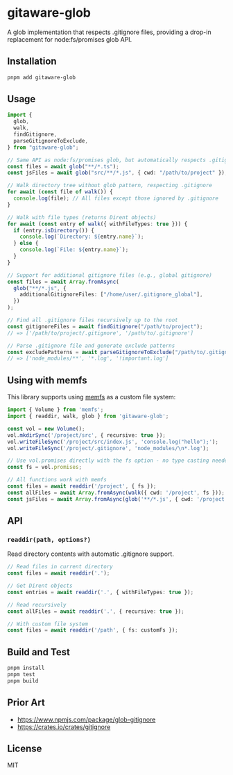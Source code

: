 # gitaware-glob

A glob implementation that respects .gitignore files, providing a drop-in replacement for node:fs/promises glob API.

## Installation

```bash
pnpm add gitaware-glob
```

## Usage

```typescript
import {
  glob,
  walk,
  findGitignore,
  parseGitignoreToExclude,
} from "gitaware-glob";

// Same API as node:fs/promises glob, but automatically respects .gitignore
const files = await glob("**/*.ts");
const jsFiles = await glob("src/**/*.js", { cwd: "/path/to/project" });

// Walk directory tree without glob pattern, respecting .gitignore
for await (const file of walk()) {
  console.log(file); // All files except those ignored by .gitignore
}

// Walk with file types (returns Dirent objects)
for await (const entry of walk({ withFileTypes: true })) {
  if (entry.isDirectory()) {
    console.log(`Directory: ${entry.name}`);
  } else {
    console.log(`File: ${entry.name}`);
  }
}

// Support for additional gitignore files (e.g., global gitignore)
const files = await Array.fromAsync(
  glob("**/*.js", {
    additionalGitignoreFiles: ["/home/user/.gitignore_global"],
  })
);

// Find all .gitignore files recursively up to the root
const gitignoreFiles = await findGitignore("/path/to/project");
// => ['/path/to/project/.gitignore', '/path/to/.gitignore']

// Parse .gitignore file and generate exclude patterns
const excludePatterns = await parseGitignoreToExclude("/path/to/.gitignore");
// => ['node_modules/**', '*.log', '!important.log']
```

## Using with memfs

This library supports using [memfs](https://github.com/streamich/memfs) as a custom file system:

```typescript
import { Volume } from 'memfs';
import { readdir, walk, glob } from 'gitaware-glob';

const vol = new Volume();
vol.mkdirSync('/project/src', { recursive: true });
vol.writeFileSync('/project/src/index.js', 'console.log("hello");');
vol.writeFileSync('/project/.gitignore', 'node_modules/\n*.log');

// Use vol.promises directly with the fs option - no type casting needed!
const fs = vol.promises;

// All functions work with memfs
const files = await readdir('/project', { fs });
const allFiles = await Array.fromAsync(walk({ cwd: '/project', fs }));
const jsFiles = await Array.fromAsync(glob('**/*.js', { cwd: '/project', fs }));
```

## API

### `readdir(path, options?)`

Read directory contents with automatic .gitignore support.

```typescript
// Read files in current directory
const files = await readdir('.');

// Get Dirent objects
const entries = await readdir('.', { withFileTypes: true });

// Read recursively
const allFiles = await readdir('.', { recursive: true });

// With custom file system
const files = await readdir('/path', { fs: customFs });
```

## Build and Test

```bash
pnpm install
pnpm test
pnpm build
```

## Prior Art

- https://www.npmjs.com/package/glob-gitignore
- https://crates.io/crates/gitignore

## License

MIT

